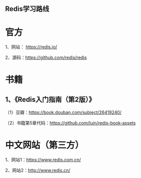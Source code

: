Redis学习路线
---

# 官方

1、网站： https://redis.io/

2、源码：https://github.com/redis/redis

# 书籍

## 1、《Redis入门指南（第2版）》

（1）豆瓣：https://book.douban.com/subject/26419240/

（2）书籍第5章代码：https://github.com/luin/redis-book-assets

# 中文网站（第三方）

1、网站1：https://www.redis.com.cn/

2、网站2：http://www.redis.cn/



